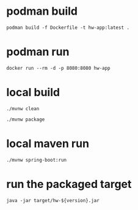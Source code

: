 # podman build  
`podman build -f Dockerfile -t hw-app:latest .`  

# podman run
`docker run --rm -d -p 8080:8080 hw-app`  

# local build
`./mvnw clean`

`./mvnw package`

# local maven run
`./mvnw spring-boot:run`

# run the packaged target
`java -jar target/hw-${version}.jar`